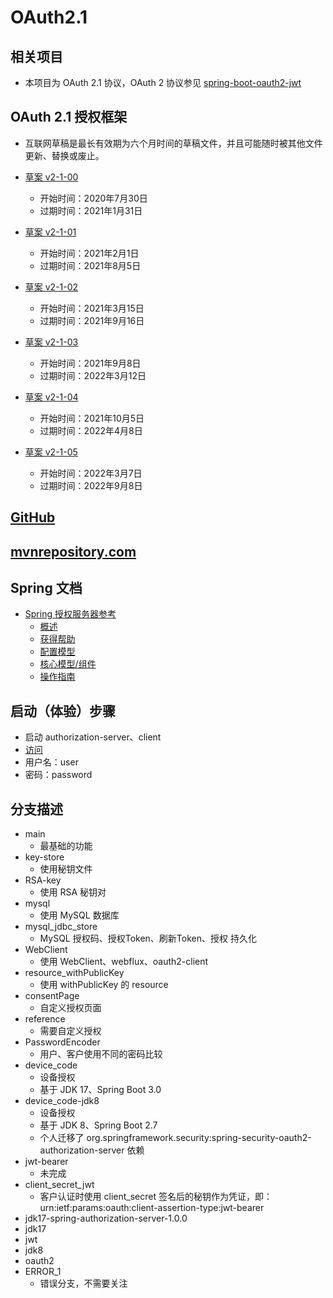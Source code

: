 # OAuth2.1

## 相关项目

- 本项目为 OAuth 2.1 协议，OAuth 2
  协议参见 [spring-boot-oauth2-jwt](https://gitee.com/xuxiaowei-com-cn/spring-boot-oauth2-jwt.git)

## OAuth 2.1 授权框架

- 互联网草稿是最长有效期为六个月时间的草稿文件，并且可能随时被其他文件更新、替换或废止。

- [草案 v2-1-00](https://datatracker.ietf.org/doc/html/draft-ietf-oauth-v2-1-00)
    - 开始时间：2020年7月30日
    - 过期时间：2021年1月31日
- [草案 v2-1-01](https://datatracker.ietf.org/doc/html/draft-ietf-oauth-v2-1-01)
    - 开始时间：2021年2月1日
    - 过期时间：2021年8月5日
- [草案 v2-1-02](https://datatracker.ietf.org/doc/html/draft-ietf-oauth-v2-1-02)
    - 开始时间：2021年3月15日
    - 过期时间：2021年9月16日
- [草案 v2-1-03](https://datatracker.ietf.org/doc/html/draft-ietf-oauth-v2-1-03)
    - 开始时间：2021年9月8日
    - 过期时间：2022年3月12日
- [草案 v2-1-04](https://datatracker.ietf.org/doc/html/draft-ietf-oauth-v2-1-04)
    - 开始时间：2021年10月5日
    - 过期时间：2022年4月8日
- [草案 v2-1-05](https://datatracker.ietf.org/doc/html/draft-ietf-oauth-v2-1-05)
    - 开始时间：2022年3月7日
    - 过期时间：2022年9月8日

## [GitHub](https://github.com/spring-projects/spring-authorization-server)

## [mvnrepository.com](https://mvnrepository.com/artifact/org.springframework.security/spring-security-oauth2-authorization-server)

## Spring 文档

- [Spring 授权服务器参考](https://docs.spring.io/spring-authorization-server/docs/current/reference/html/index.html)
    - [概述](https://docs.spring.io/spring-authorization-server/docs/current/reference/html/overview.html)
    - [获得帮助](https://docs.spring.io/spring-authorization-server/docs/current/reference/html/getting-help.html)
    - [配置模型](https://docs.spring.io/spring-authorization-server/docs/current/reference/html/configuration-model.html)
    - [核心模型/组件](https://docs.spring.io/spring-authorization-server/docs/current/reference/html/core-model-components.html)
    - [操作指南](https://docs.spring.io/spring-authorization-server/docs/current/reference/html/how-to.html)

## 启动（体验）步骤

- 启动 authorization-server、client
- [访问](http://127.0.0.1:1301/oauth2/authorize?client_id=xuxiaowei_client_id&redirect_uri=http://127.0.0.1:1401/code&response_type=code&scope=snsapi_base&state=beff3dfc-bad8-40db-b25f-e5459e3d6ad7)
- 用户名：user
- 密码：password

## 分支描述

- main
    - 最基础的功能
- key-store
    - 使用秘钥文件
- RSA-key
    - 使用 RSA 秘钥对
- mysql
    - 使用 MySQL 数据库
- mysql_jdbc_store
    - MySQL 授权码、授权Token、刷新Token、授权 持久化
- WebClient
    - 使用 WebClient、webflux、oauth2-client
- resource_withPublicKey
    - 使用 withPublicKey 的 resource
- consentPage
    - 自定义授权页面
- reference
    - 需要自定义授权
- PasswordEncoder
    - 用户、客户使用不同的密码比较
- device_code
    - 设备授权
    - 基于 JDK 17、Spring Boot 3.0
- device_code-jdk8
    - 设备授权
    - 基于 JDK 8、Spring Boot 2.7
    - 个人迁移了 org.springframework.security:spring-security-oauth2-authorization-server 依赖
- jwt-bearer
    - 未完成
- client_secret_jwt
    - 客户认证时使用 client_secret 签名后的秘钥作为凭证，即：urn:ietf:params:oauth:client-assertion-type:jwt-bearer
- jdk17-spring-authorization-server-1.0.0
- jdk17
- jwt
- jdk8
- oauth2
- ERROR_1
    - 错误分支，不需要关注
